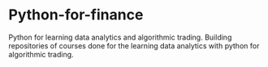 # Python-for-finance
Python for learning data analytics and algorithmic trading.
Building repositories of courses done for the learning data analytics with python for algorithmic trading.
